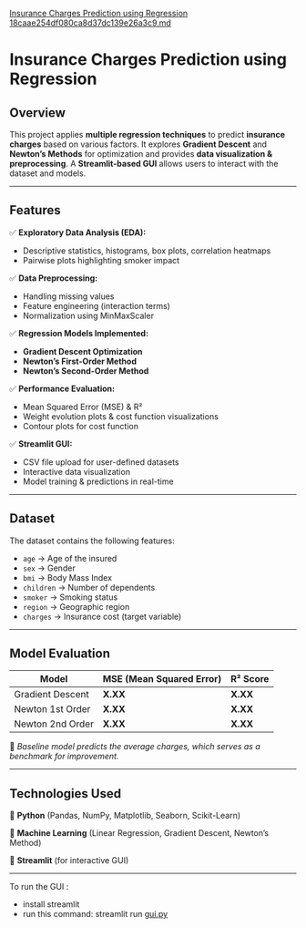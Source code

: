 [Insurance Charges Prediction using Regression 18caae254df080ca8d37dc139e26a3c9.md](https://github.com/user-attachments/files/18623461/Insurance.Charges.Prediction.using.Regression.18caae254df080ca8d37dc139e26a3c9.md)
# Insurance Charges Prediction using Regression

## Overview

This project applies **multiple regression techniques** to predict **insurance charges** based on various factors. It explores **Gradient Descent** and **Newton’s Methods** for optimization and provides **data visualization & preprocessing**. A **Streamlit-based GUI** allows users to interact with the dataset and models.

---

## Features

✅ **Exploratory Data Analysis (EDA):**

- Descriptive statistics, histograms, box plots, correlation heatmaps
- Pairwise plots highlighting smoker impact

✅ **Data Preprocessing:**

- Handling missing values
- Feature engineering (interaction terms)
- Normalization using MinMaxScaler

✅ **Regression Models Implemented:**

- **Gradient Descent Optimization**
- **Newton’s First-Order Method**
- **Newton’s Second-Order Method**

✅ **Performance Evaluation:**

- Mean Squared Error (MSE) & R²
- Weight evolution plots & cost function visualizations
- Contour plots for cost function

✅ **Streamlit GUI:**

- CSV file upload for user-defined datasets
- Interactive data visualization
- Model training & predictions in real-time

---

## Dataset

The dataset contains the following features:

- `age` → Age of the insured
- `sex` → Gender
- `bmi` → Body Mass Index
- `children` → Number of dependents
- `smoker` → Smoking status
- `region` → Geographic region
- `charges` → Insurance cost (target variable)

---

## Model Evaluation

| Model | MSE (Mean Squared Error) | R² Score |
| --- | --- | --- |
| Gradient Descent | **X.XX** | **X.XX** |
| Newton 1st Order | **X.XX** | **X.XX** |
| Newton 2nd Order | **X.XX** | **X.XX** |

📌 *Baseline model predicts the average charges, which serves as a benchmark for improvement.*

---

## Technologies Used

🔹 **Python** (Pandas, NumPy, Matplotlib, Seaborn, Scikit-Learn)

🔹 **Machine Learning** (Linear Regression, Gradient Descent, Newton’s Method)

🔹 **Streamlit** (for interactive GUI)

---

To run the GUI :

- install streamlit
- run this command: streamlit run [gui.py](http://gui.py/)
